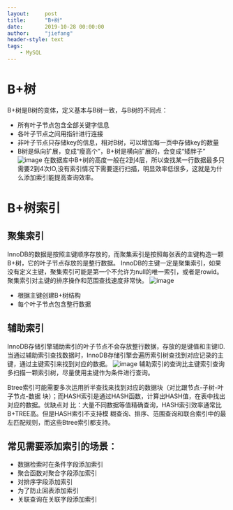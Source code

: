 ```yaml
---
layout:     post
title:      "B+树"
date:       2019-10-28 00:00:00
author:     "jiefang"
header-style: text
tags:
    - MySQL
---
```

# B+树
B+树是B树的变体，定义基本与B树一致，与B树的不同点：
- 所有叶子节点包含全部关键字信息
- 各叶子节点之间用指针进行连接
- 非叶子节点只存储key的信息，相对B树，可以增加每一页中存储key的数量
- B树是纵向扩展，变成“瘦高个”，B+树是横向扩展的，会变成“矮胖子”
![image](https://img.mukewang.com/5d3ad48900010aee05790308.png)
在数据库中B+树的高度一般在2到4层，所以查找某一行数据最多只需要2到4次IO,没有索引情况下需要逐行扫描，明显效率低很多，这就是为什么添加索引能提高查询效率。

# B+树索引
## 聚集索引
InnoDB的数据是按照主键顺序存放的，而聚集索引是按照每张表的主键构造一颗B+树，它的叶子节点存放的是整行数据。
InnoDB的主键一定是聚集索引，如果没有定义主键，聚集索引可能是第一个不允许为null的唯一索引，或者是rowid。
聚集索引对主键的排序操作和范围查找速度非常快。
![image](https://img.mukewang.com/5d3ad4d800016bf406160335.png)
- 根据主键创建B+树结构
- 每个叶子节点包含整行数据

## 辅助索引
InnoDB存储引擎辅助索引的叶子节点不会存放整行数据，存放的是键值和主键ID.
当通过辅助索引查找数据时，InnoDB存储引擎会遍历索引树查找到对应记录的主键，通过主键索引来找到对应的数据。
![image](https://img.mukewang.com/5d3ad4f10001cb1105830308.png)
辅助索引的查询比主键索引查询多扫描一颗索引树，尽量使用主键作为条件进行查询。

Btree索引可能需要多次运用折半查找来找到对应的数据块（对比跟节点-子树-叶子节点-数据
块）；而HASH索引是通过HASH函数，计算出HASH值，在表中找出对应的数据。优缺点对
比：大量不同数据等值精确查询，HASH索引效率通常比B+TREE高。但是HASH索引不支持模
糊查询、排序、范围查询和联合索引中的最左匹配规则，而这些Btree索引都支持。

## 常见需要添加索引的场景：
- 数据检索时在条件字段添加索引
- 聚合函数对聚合字段添加索引
- 对排序字段添加索引
- 为了防止回表添加索引
- 关联查询在关联字段添加索引
